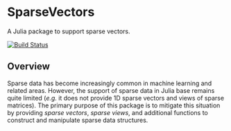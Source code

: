 # SparseVectors

A Julia package to support sparse vectors.

[![Build Status](https://travis-ci.org/lindahua/SparseVectors.jl.svg?branch=master)](https://travis-ci.org/lindahua/SparseVectors.jl)

## Overview

Sparse data has become increasingly common in machine learning and related areas. However, the support of sparse data in Julia base remains quite limited (*e.g.* it does not provide 1D sparse vectors and views of sparse matrices). The primary purpose of this package is to mitigate this situation by providing *sparse vectors*, *sparse views*, and additional functions to construct and manipulate sparse data structures.
